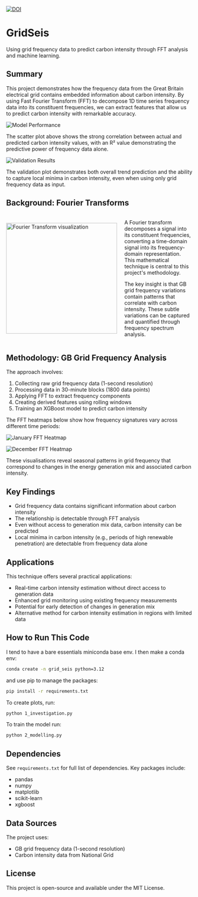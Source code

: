 [![DOI](https://zenodo.org/badge/398899394.svg)](https://doi.org/10.5281/zenodo.14933301)

# GridSeis

Using grid frequency data to predict carbon intensity through FFT analysis and machine learning.

## Summary

This project demonstrates how the frequency data from the Great Britain electrical grid contains embedded information about carbon intensity. By using Fast Fourier Transform (FFT) to decompose 1D time series frequency data into its constituent frequencies, we can extract features that allow us to predict carbon intensity with remarkable accuracy.

![Model Performance](/plots/scatter_xgb.png)

The scatter plot above shows the strong correlation between actual and predicted carbon intensity values, with an R² value demonstrating the predictive power of frequency data alone.

![Validation Results](/plots/validation.png)

The validation plot demonstrates both overall trend prediction and the ability to capture local minima in carbon intensity, even when using only grid frequency data as input.

## Background: Fourier Transforms

<div style="display: flex; align-items: center;">
  <img src="plots/fourier.png" alt="Fourier Transform visualization" width="300">
  <div style="margin-left: 20px;">
    <p>A Fourier transform decomposes a signal into its constituent frequencies, converting a time-domain signal into its frequency-domain representation. This mathematical technique is central to this project's methodology.</p>
    <p>The key insight is that GB grid frequency variations contain patterns that correlate with carbon intensity. These subtle variations can be captured and quantified through frequency spectrum analysis.</p>
  </div>
</div>

## Methodology: GB Grid Frequency Analysis

The approach involves:

1. Collecting raw grid frequency data (1-second resolution)
2. Processing data in 30-minute blocks (1800 data points)
3. Applying FFT to extract frequency components
4. Creating derived features using rolling windows
5. Training an XGBoost model to predict carbon intensity

The FFT heatmaps below show how frequency signatures vary across different time periods:

![January FFT Heatmap](/plots/fft_heatmap_january.png)

![December FFT Heatmap](/plots/fft_heatmap_december.png)

These visualisations reveal seasonal patterns in grid frequency that correspond to changes in the energy generation mix and associated carbon intensity.

## Key Findings

- Grid frequency data contains significant information about carbon intensity
- The relationship is detectable through FFT analysis
- Even without access to generation mix data, carbon intensity can be predicted
- Local minima in carbon intensity (e.g., periods of high renewable penetration) are detectable from frequency data alone

## Applications

This technique offers several practical applications:

- Real-time carbon intensity estimation without direct access to generation data
- Enhanced grid monitoring using existing frequency measurements
- Potential for early detection of changes in generation mix
- Alternative method for carbon intensity estimation in regions with limited data

## How to Run This Code

I tend to have a bare essentials miniconda base env. I then make a conda env:

```bash
conda create -n grid_seis python=3.12
```

and use pip to manage the packages:

```bash
pip install -r requirements.txt
```

To create plots, run:
```bash
python 1_investigation.py
```

To train the model run:
```bash
python 2_modelling.py
```

## Dependencies

See `requirements.txt` for full list of dependencies. Key packages include:
- pandas
- numpy
- matplotlib
- scikit-learn
- xgboost

## Data Sources

The project uses:
- GB grid frequency data (1-second resolution)
- Carbon intensity data from National Grid

## License

This project is open-source and available under the MIT License.